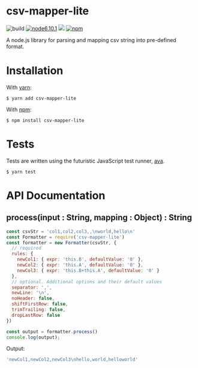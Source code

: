 # csv-mapper-lite

![build](https://img.shields.io/circleci/project/github/j1wu/csv-mapper-lite.svg?style=flat-square)
[![node6.10.1](https://img.shields.io/badge/node-6.10.1-green.svg?style=flat-square)](https://nodejs.org/en/blog/release/v0.6.10/)
[![](https://img.shields.io/badge/ava-0.19.1-green.svg?style=flat-square)](https://github.com/avajs/ava)
[![npm](https://img.shields.io/npm/v/csv-mapper-lite.svg?style=flat-square)](https://www.npmjs.com/package/csv-mapper-lite)

A node.js library for parsing and mapping csv string into pre-defined format.


# Installation

With [yarn](https://yarnpkg.com):

    $ yarn add csv-mapper-lite

With [npm](http://npmjs.org):

    $ npm install csv-mapper-lite


# Tests

Tests are written using the futuristic JavaScript test runner, [ava](https://github.com/avajs/ava).

    $ yarn test


# API Documentation

## process(input : String, mapping : Object) : String

```js
const csvStr = 'col1,col2,col3,,\nworld,hello\n'
const Formatter = require('csv-mapper-lite')
const formatter = new Formatter(csvStr, {
  // required
  rules: {
    newCol1: { expr: 'this.B', defaultValue: '0' },
    newCol2: { expr: 'this.A', defaultValue: '0' },
    newCol3: { expr: 'this.B+this.A', defaultValue: '0' }
  },
  // optional. Additional options and their default values
  separator: ',',
  newLine: '\n',
  noHeader: false,
  shiftFirstRow: false,
  trimTrailing: false,
  dropLastRow: false
})

const output = formatter.process()
console.log(output);
```
Output:
```js
'newCol1,newCol2,newCol3\nhello,world,helloworld'
```